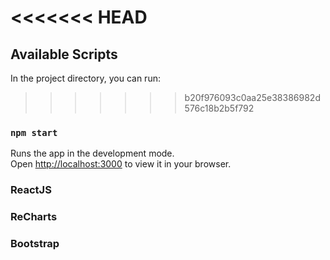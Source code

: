 <<<<<<< HEAD
=======
## Available Scripts

In the project directory, you can run:

>>>>>>> b20f976093c0aa25e38386982d576c18b2b5f792
### `npm start`

Runs the app in the development mode.\
Open [http://localhost:3000](http://localhost:3000) to view it in your browser.


### ReactJS
### ReCharts
### Bootstrap